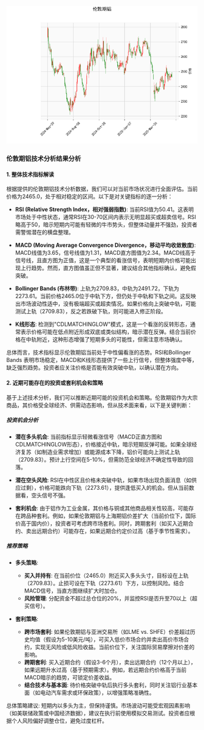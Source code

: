 ![图](Alum.png)

### 伦敦期铝技术分析结果分析

#### 1. 整体技术指标解读
根据提供的伦敦期铝技术分析数据，我们可以对当前市场状况进行全面评估。当前价格为2465.0，处于相对稳定的区间。以下是对关键指标的逐一分析：

- **RSI (Relative Strength Index，相对强弱指数)**: 当前RSI值为50.41。这表明市场处于中性状态，通常RSI在30-70区间内表示无明显超买或超卖信号。RSI略高于50，暗示短期内可能有轻微的牛市势头，但整体动量并不强劲，投资者需警惕潜在的横盘整理。

- **MACD (Moving Average Convergence Divergence，移动平均收敛散度)**: MACD线值为3.65，信号线值为1.31，MACD直方图值为2.34。MACD线高于信号线，且直方图为正值，这是一个典型的看涨信号，表明短期内价格可能出现上行趋势。然而，直方图值虽正但不显著，建议结合其他指标确认，避免假突破。

- **Bollinger Bands (布林带)**: 上轨为2709.83，中轨为2491.72，下轨为2273.61。当前价格2465.0位于中轨下方，但仍处于中轨和下轨之间。这反映出市场波动性适中，没有极端超买或超卖情况。如果价格向上突破中轨，可能测试上轨（2709.83），反之若跌破下轨，则可能进入修正阶段。

- **K线形态**: 检测到"CDLMATCHINGLOW"模式，这是一个看涨的反转形态，通常表示价格可能在低点附近形成双底或类似结构，暗示潜在反弹。结合当前价格在中轨附近，这种形态增强了短期多头的可能性，但需注意市场确认。

总体而言，技术指标显示伦敦期铝当前处于中性偏看涨的态势。RSI和Bollinger Bands 表明市场稳定，MACD和K线形态提供了一些上行信号，但整体强度中等，缺乏强烈趋势。投资者应关注价格是否能有效突破中轨，以确认潜在方向。

#### 2. 近期可能存在的投资或套利机会和策略
基于上述技术分析，我们可以推断近期可能的投资机会和策略。伦敦期铝作为大宗商品，其价格受全球经济、供需动态影响，但从技术面来看，以下是关键判断：

##### 投资机会分析
- **潜在多头机会**: 当前指标显示轻微看涨信号（MACD正直方图和CDLMATCHINGLOW形态），价格接近中轨，暗示短期反弹可能。如果全球经济复苏（如制造业需求增加）或能源成本下降，铝价可能向上测试上轨（2709.83）。预计上行空间在5-10%，但需防范全球经济不确定性导致的回落。
  
- **潜在空头风险**: RSI在中性区且价格未突破中轨，如果市场出现负面消息（如供应过剩），价格可能跌向下轨（2273.61），提供逢低买入的机会。但从当前数据看，空头信号不强。

- **套利机会**: 由于铝作为工业金属，其价格与铜或其他商品相关性较高，可能存在跨品种套利。例如，如果伦敦期铝与上海期铝价差扩大（当前价位下，国际价高于国内价），投资者可考虑跨市场套利。同时，跨期套利（如买入近期合约、卖出远期合约）可能存在，如果远期合约定价过高（基于季节性需求）。

##### 推荐策略
- **多头策略**: 
  - **买入并持有**: 在当前价位（2465.0）附近买入多头头寸，目标设在上轨（2709.83）。止损可设在下轨（2273.61）下方，以控制风险。结合MACD信号，当直方图继续扩大时加仓。
  - **风险管理**: 分配资金不超过总仓位的20%，并监控RSI是否升至70以上（超买信号）。

- **套利策略**:
  - **跨市场套利**: 如果伦敦期铝与亚洲交易所（如LME vs. SHFE）价差超过历史均值（假设为5-10美元/吨），可买入低价市场合约并卖出高价市场合约，实现无风险或低风险收益。当前价位下，关注国际贸易摩擦对价差的影响。
  - **跨期套利**: 买入近期合约（假设3-6个月），卖出远期合约（12个月以上），如果远期升水过高（基于预期需求）。例如，若远期合约价格高于当前MACD暗示的趋势，可锁定价差收益。
  - **结合技术与基本面**: 待价格突破中轨后执行多头套利，同时关注铝行业基本面（如电动汽车需求或环保政策），以增强策略准确性。

总体策略建议: 短期内以多头为主，但保持谨慎。市场波动可能受宏观因素影响（如美联储政策或中国经济数据），建议在执行前使用模拟交易测试。投资者应根据个人风险偏好调整仓位，避免过度杠杆。